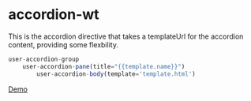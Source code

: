 # accordion-wt

This is the accordion directive that takes a templateUrl for the accordion content, providing some flexbility.

```javascript
user-accordion-group
	user-accordion-pane(title="{{template.name}}")
		user-accordion-body(template='template.html')
```
[Demo](http://www.seanyang.io/#/angularjs)

